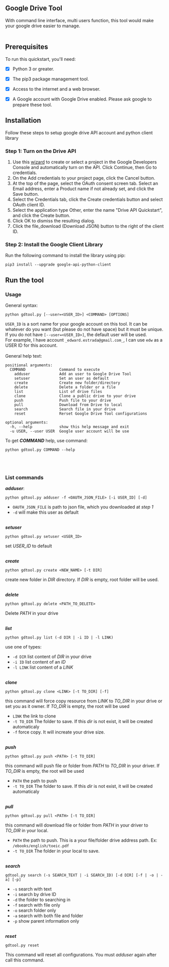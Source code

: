 ## Google Drive Tool
With command line interface, multi users function, this tool would make your google drive easier to manage. 
<br /><br />

## Prerequisites

To run this quickstart, you'll need:

- [x] Python 3 or greater.
- [x] The pip3 package management tool.
- [x] Access to the internet and a web browser.
- [x] A Google account with Google Drive enabled.
Please ask google to prepare these tool.


## Installation
Follow these steps to setup google drive API account and python client library

### Step 1: Turn on the Drive API

1. Use this [wizard](https://console.developers.google.com/start/api?id=drive) to create or select a project in the Google Developers Console and automatically turn on the API. Click Continue, then Go to credentials.
2. On the Add credentials to your project page, click the Cancel button.
3. At the top of the page, select the OAuth consent screen tab. Select an Email address, enter a Product name if not already set, and click the Save button.
4. Select the Credentials tab, click the Create credentials button and select OAuth client ID.
5. Select the application type Other, enter the name "Drive API Quickstart", and click the Create button.
6. Click OK to dismiss the resulting dialog.
7. Click the file_download (Download JSON) button to the right of the client ID.

### Step 2: Install the Google Client Library
Run the following command to install the library using pip:
```command
pip3 install --upgrade google-api-python-client
```

## Run the tool
### Usage
General syntax:
```
python gdtool.py [--user=<USER_ID>] <COMMAND> [OPTIONS]
```
`USER_ID` is a sort name for your google account on this tool. It can be whatever do you want (but please do not have space) but it must be unique. If you do not have `[--user=<USER_ID>]`, the default user will be used.
<br />
For example, I have account `_edward.estrada@gmail.com_`, I can use `edw` as a USER ID for this account.
<br /><br />
General help text:
```
positional arguments:
  COMMAND               Command to execute
    adduser             Add an user to Google Drive Tool
    setuser             Set an user as default
    create              Create new folder/directory
    delete              Delete a folder or a file
    list                List of drive files
    clone               Clone a public drive to your drive
    push                Push file to your drive
    pull                Download from Drive to local
    search              Search file in your drive
    reset               Rerset Google Drive Tool configurations

optional arguments:
  -h, --help            show this help message and exit
  -u USER, --user USER  Google user account will be use
```

To get ***COMMAND*** help, use command:
```
python gdtool.py COMMAND --help
```
<br /><br />
### List commands
***adduser***:
```
python gdtool.py adduser -f <OAUTH_JSON_FILE> [-i USER_ID] [-d]
```
- `OAUTH_JSON_FILE` is path to json file, which you downloaded at *step 1*
- `-d` will make this user as default
<br /><br />

***setuser***
```
python gdtool.py setuser <USER_ID>
```
set *_USER_ID_* to default
<br /><br />

***create***
```
python gdtool.py create <NEW_NAME> [-t DIR]
```
create new folder in *DIR* directory. If *DIR* is empty, root folder will be used.
<br /><br />

***delete***
```
python gdtool.py delete <PATH_TO_DELETE>
```
Delete *PATH* in your drive
<br /><br />


***list***
```
python gdtool.py list (-d DIR | -i ID | -l LINK)
```
use one of types:
- `-d DIR` list content of *DIR* in your drive
- `-i ID` list content of an *ID*
- `-l LINK` list content of a *LINK*
<br /><br />

***clone***
```
python gdtool.py clone <LINK> [-t TO_DIR] [-f]
```
this command will force copy resource from *LINK* to *TO_DIR* in your drive or set you as it owner. If *TO_DIR* is empty, the root will be used
- `LINK` the link to clone
- `-t TO_DIR` The folder to save. If this *dir* is not exist, it will be created automaticaly
- `-f` force copy. It will increate your drive size.
<br /><br />


***push***
```
python gdtool.py push <PATH> [-t TO_DIR]
```
this command will push file or folder from *PATH* to *TO_DIR* in your driver. If *TO_DIR* is empty, the root will be used
- `PATH` the path to push
- `-t TO_DIR` The folder to save. If this *dir* is not exist, it will be created automaticaly
<br /><br />



***pull***
```
python gdtool.py pull <PATH> [-t TO_DIR]
```
this command will download file or folder from *PATH* in your driver to *TO_DIR* in your local.
- `PATH` the path to push. This is a your file/folder drive address path. Ex: `/ebooks/english/toeic.pdf`
- `-t TO_DIR` The folder in your local to save.
<br /><br />


***search***
```
gdtool.py search (-s SEARCH_TEXT | -i SEARCH_ID) [-d DIR] [-f | -o | -a] [-p]
```
- `-s` search with text
- `-i` search by drive ID
- `-d` the folder to searching in
- `-f` search with file only
- `-o` search folder only
- `-a` search with both file and folder
- `-p` show parent information only
<br /><br />


***reset***
```
gdtool.py reset
```
This command will reset all configurations. You must _adduser_ again after call this command.
